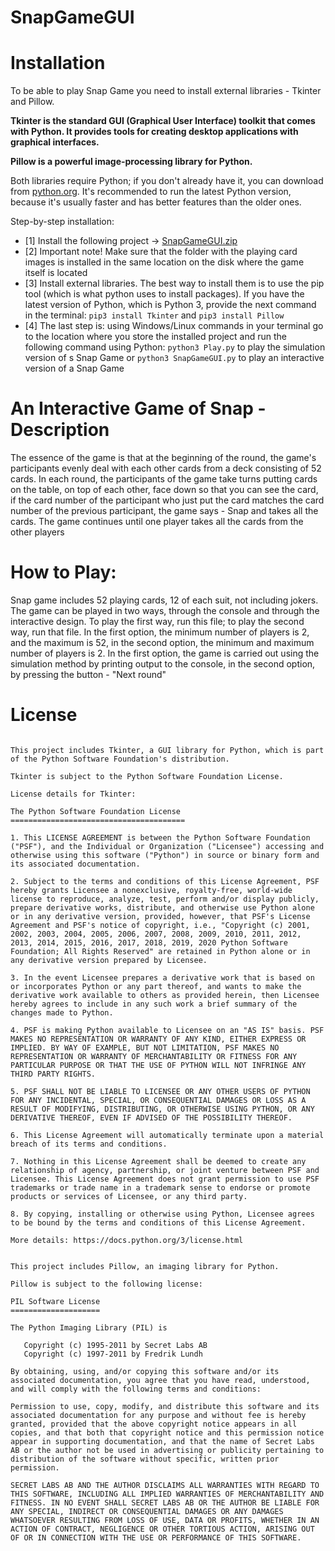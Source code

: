 # SnapGameGUI

# Installation
To be able to play Snap Game you need to install external libraries - Tkinter and Pillow. 

**Tkinter is the standard GUI (Graphical User Interface) toolkit that comes with Python. It provides tools for creating desktop applications with graphical interfaces.**

**Pillow is a powerful image-processing library for Python.**

Both libraries require Python; if you don't already have it, you can download from [python.org](https://www.python.org/).  It's recommended to run the latest Python version, 
because it's usually faster and has better features than the older ones.

Step-by-step installation:
- [1] Install the following project -> [SnapGameGUI.zip](https://github.com/AndrewLukashchuk202/SnapGame_AndrewLukashchuk.py/archive/refs/heads/main.zip)
- [2] Important note! Make sure that the folder with the playing card images is installed in the same location on the disk where the game itself is located
- [3] Install external libraries. The best way to install them is to use the pip tool (which is what python uses to install packages). If you have the latest version of Python, which is Python 3, provide the next command in the terminal: ```pip3 install Tkinter``` and ```pip3 install Pillow```
- [4] The last step is: using Windows/Linux commands in your terminal go to the location where you store the installed project and run the following command using Python: ```python3 Play.py``` to play the simulation version of s Snap Game or ```python3 SnapGameGUI.py``` to play an interactive version of a Snap Game

# An Interactive Game of Snap - Description
The essence of the game is that at the beginning of the round, the game's participants evenly deal with each other cards from a deck consisting of 52 cards. 
In each round, the participants of the game take turns putting cards on the table, on top of each other, face down so that you can see the card, if the card number of the 
participant who just put the card matches the card number of the previous participant, the game says - Snap and takes all the cards. The game continues until one player takes 
all the cards from the other players

# How to Play:
Snap game includes 52 playing cards, 12 of each suit, not including jokers. The game can be played in two ways, through the console and through the interactive design. 
To play the first way, run this file; to play the second way, run that file. In the first option, the minimum number of players is 2, and the maximum is 52, in the second option,
the minimum and maximum number of players is 2. In the first option, the game is carried out using the simulation method by printing output to the console, in the second 
option, by pressing the button - "Next round"

# License
```Tkinter License Statement

This project includes Tkinter, a GUI library for Python, which is part of the Python Software Foundation's distribution.

Tkinter is subject to the Python Software Foundation License.

License details for Tkinter:

The Python Software Foundation License
=======================================

1. This LICENSE AGREEMENT is between the Python Software Foundation ("PSF"), and the Individual or Organization ("Licensee") accessing and otherwise using this software ("Python") in source or binary form and its associated documentation.

2. Subject to the terms and conditions of this License Agreement, PSF hereby grants Licensee a nonexclusive, royalty-free, world-wide license to reproduce, analyze, test, perform and/or display publicly, prepare derivative works, distribute, and otherwise use Python alone or in any derivative version, provided, however, that PSF's License Agreement and PSF's notice of copyright, i.e., "Copyright (c) 2001, 2002, 2003, 2004, 2005, 2006, 2007, 2008, 2009, 2010, 2011, 2012, 2013, 2014, 2015, 2016, 2017, 2018, 2019, 2020 Python Software Foundation; All Rights Reserved" are retained in Python alone or in any derivative version prepared by Licensee.

3. In the event Licensee prepares a derivative work that is based on or incorporates Python or any part thereof, and wants to make the derivative work available to others as provided herein, then Licensee hereby agrees to include in any such work a brief summary of the changes made to Python.

4. PSF is making Python available to Licensee on an "AS IS" basis. PSF MAKES NO REPRESENTATION OR WARRANTY OF ANY KIND, EITHER EXPRESS OR IMPLIED. BY WAY OF EXAMPLE, BUT NOT LIMITATION, PSF MAKES NO REPRESENTATION OR WARRANTY OF MERCHANTABILITY OR FITNESS FOR ANY PARTICULAR PURPOSE OR THAT THE USE OF PYTHON WILL NOT INFRINGE ANY THIRD PARTY RIGHTS.

5. PSF SHALL NOT BE LIABLE TO LICENSEE OR ANY OTHER USERS OF PYTHON FOR ANY INCIDENTAL, SPECIAL, OR CONSEQUENTIAL DAMAGES OR LOSS AS A RESULT OF MODIFYING, DISTRIBUTING, OR OTHERWISE USING PYTHON, OR ANY DERIVATIVE THEREOF, EVEN IF ADVISED OF THE POSSIBILITY THEREOF.

6. This License Agreement will automatically terminate upon a material breach of its terms and conditions.

7. Nothing in this License Agreement shall be deemed to create any relationship of agency, partnership, or joint venture between PSF and Licensee. This License Agreement does not grant permission to use PSF trademarks or trade name in a trademark sense to endorse or promote products or services of Licensee, or any third party.

8. By copying, installing or otherwise using Python, Licensee agrees to be bound by the terms and conditions of this License Agreement.

More details: https://docs.python.org/3/license.html
```
```Pillow License Statement

This project includes Pillow, an imaging library for Python.

Pillow is subject to the following license:

PIL Software License
====================

The Python Imaging Library (PIL) is

   Copyright (c) 1995-2011 by Secret Labs AB
   Copyright (c) 1997-2011 by Fredrik Lundh

By obtaining, using, and/or copying this software and/or its associated documentation, you agree that you have read, understood, and will comply with the following terms and conditions:

Permission to use, copy, modify, and distribute this software and its associated documentation for any purpose and without fee is hereby granted, provided that the above copyright notice appears in all copies, and that both that copyright notice and this permission notice appear in supporting documentation, and that the name of Secret Labs AB or the author not be used in advertising or publicity pertaining to distribution of the software without specific, written prior permission.

SECRET LABS AB AND THE AUTHOR DISCLAIMS ALL WARRANTIES WITH REGARD TO THIS SOFTWARE, INCLUDING ALL IMPLIED WARRANTIES OF MERCHANTABILITY AND FITNESS. IN NO EVENT SHALL SECRET LABS AB OR THE AUTHOR BE LIABLE FOR ANY SPECIAL, INDIRECT OR CONSEQUENTIAL DAMAGES OR ANY DAMAGES WHATSOEVER RESULTING FROM LOSS OF USE, DATA OR PROFITS, WHETHER IN AN ACTION OF CONTRACT, NEGLIGENCE OR OTHER TORTIOUS ACTION, ARISING OUT OF OR IN CONNECTION WITH THE USE OR PERFORMANCE OF THIS SOFTWARE.
```
